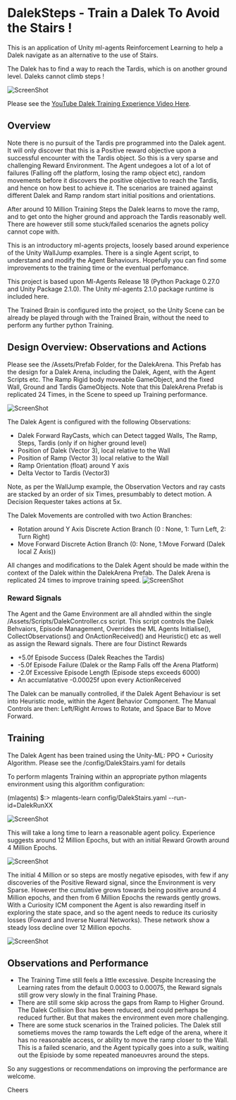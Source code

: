 # DalekSteps - Train a Dalek To Avoid the Stairs !

This is an application of Unity ml-agents Reinforcement Learning to help a Dalek navigate as an alternative to the use of Stairs.

The Dalek has to find a way to reach the Tardis, which is on another ground level. Daleks cannot climb steps ! 

![ScreenShot](Main.PNG)

Please see the [YouTube Dalek Training Experience Video Here](https://youtu.be/xQJryatkFwA). 

## Overview    ##
Note there is no pursuit of the Tardis pre programmed into the Dalek agent. It will only discover that this is a Positive reward objective upon a successful encounter with the Tardis object. So this is a very sparse and challenging Reward Environment. The Agent undegoes a lot of  a lot of failures (Falling off the platform, losing the ramp object etc), random movements before it discovers the positive objective to reach the Tardis, and hence on how best to achieve it. The scenarios are trained against different Dalek and Ramp random start initial positions and orientations.

After around 10 Million Training Steps the Dalek learns to move the ramp, and to get onto the higher ground and approach the Tardis reasonably well. There are however still some  stuck/failed scenarios the agnets policy cannot cope with. 

This is an introductory ml-agents projects, loosely based around experience of the Unity WallJump examples. There is a single Agent script, to understand and modify the Agent Behaviours. Hopefully you can find some improvements to the training time or the eventual perfomance. 

This project is based upon Ml-Agents Release 18  (Python Package 0.27.0 and Unity Package 2.1.0). The Unity ml-agents 2.1.0 package runtime is included here. 

The Trained Brain is configured into the project, so the Unity Scene can be already be played through with the Trained Brain, without the need to perform any further python Training. 

## Design Overview: Observations and Actions  ##

Please see the /Assets/Prefab Folder, for the DalekArena. This Prefab has the design for a Dalek Arena, including the Dalek, Agent, with the Agent Scripts etc. The Ramp Rigid body moveable GameObject, and the fixed Wall, Ground and Tardis GameObjects. Note that this DalekArena Prefab is replicated 24 Times, in the Scene to speed up Training performance.  

![ScreenShot](Design.PNG)

The Dalek Agent is configured with the following Observations:
  - Dalek Forward RayCasts, which can Detect tagged Walls, The Ramp, Steps, Tardis (only if on higher ground level)
  - Position of Dalek (Vector 3), local relative to the Wall  
  - Position of Ramp (Vector 3)  local relative to the Wall
  - Ramp Orientation (float) around Y axis 
  - Delta Vector to Tardis  (Vector3) 

Note, as per the WallJump example, the Observation Vectors and ray casts are stacked by an order of six Times, presumbably to detect motion. A Decision Requester takes actions at 5x. 

The Dalek Movements are controlled with two Action Branches:
  - Rotation around Y Axis Discrete Action Branch  (0 : None, 1: Turn Left, 2: Turn Right) 
  - Move Forward Discrete Action Branch   (0: None, 1:Move Forward (Dalek local Z Axis))

All changes and modifications to the Dalek Agent should be made within the context of the Dalek within the DalekArena Prefab. The Dalek Arena is replicated 24 times to improve training speed. 
![ScreenShot](MultipleEnvs.PNG)
 
### Reward Signals ###
The Agent and the Game Environment are all ahndled within the single /Assets/Scripts/DalekController.cs script.  This script controls the Dalek Behvaiors, Episode Management, Overrides the ML Agents Initialise(), CollectObservations() and OnActionReceived() and Heuristic() etc as well as assign the Reward signals.
There are four Distinct Rewards
   - +5.0f Episode Success (Dalek Reaches the Tardis)
   - -5.0f Episode Failure (Dalek or the Ramp Falls off the Arena Platform)
   - -2.0f Excessive Episode Length (Episode steps exceeds 6000)
   - An accumlatative -0.00025f  upon every ActionReceived 
 
The Dalek can be manually controlled, if the Dalek Agent Behaviour is set into Heuristic mode, within the Agent Behavior Component. The Manual Controls are then: Left/Right Arrows to Rotate, and Space Bar to Move Forward.  
## Training ##
The Dalek Agent has been trained using the Unity-ML:  PPO + Curiosity Algorithm. Please see the /config/DalekStairs.yaml for details  

To perform mlagents Training within an appropriate python mlagents environment using this algorithm configuration:  

(mlagents) $:> mlagents-learn config/DalekStairs.yaml  --run-id=DalekRunXX

![ScreenShot](Terminal2.PNG)

This will take a long time to learn a reasonable agent policy. Experience suggests around 12 Million Epochs, but with an initial Reward Growth around 4 Million Epochs. 

![ScreenShot](Terminal1.PNG)

The initial 4 Million or so steps are mostly negative episodes, with few if any discoveries of the Positive Reward signal, since the Environment is very Sparse. However the cumulative grows towards being positive around 4 Million epochs, and then from 6 Million Epochs the rewards gently grows. With a Curiosity ICM component the Agent is also rewarding itself in exploring the state space, and so the agent needs to reduce its curiosity losses (Foward and Inverse Nueral Networks). These network show a steady loss decline over 12 Million epochs.

![ScreenShot](Learning.PNG)

## Observations and Performance ##
- The Training Time still feels a little excessive. Despite Increasing the Learning rates from the default 0.0003 to 0.00075, the Reward signals still grow very slowly in the final Training Phase.
- There are still some skip across the gaps from Ramp to Higher Ground. The Dalek Collision Box has been reduced, and could perhaps be reduced further. But that makes the environment even more challenging.
- There are some stuck scenarios in the Trained policies.  The Dalek still sometiems moves the ramp towards the Left edge of the arena, where it has no reasonable access, or ability to move the ramp closer to the Wall. This is a failed scenario, and the Agent typically goes into a sulk, waiting out the Episiode by some repeated manoeuvres around the steps. 

So any suggestions or recommendations on improving the performance are welcome. 

Cheers

